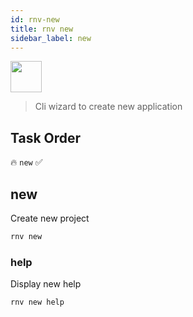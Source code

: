 ```yaml
---
id: rnv-new
title: rnv new
sidebar_label: new
---
```


<img src="https://renative.org/img/ic_cli.png" width=50 height=50 />

> Cli wizard to create new application

## Task Order

🔥 `new`  ✅

## new

Create new project

```bash
rnv new
```

### help

Display new help

```bash
rnv new help
```
